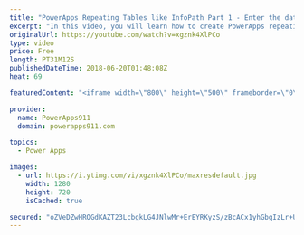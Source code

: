 ```yaml
---
title: "PowerApps Repeating Tables like InfoPath Part 1 - Enter the data"
excerpt: "In this video, you will learn how to create PowerApps repeating tables like you had in InfoPath. We will use SharePoint lists as the data sources and create an expense report. We will do this by customizing a gallery to make it the repeating table including full tab support for easy data entry.   Part"
originalUrl: https://youtube.com/watch?v=xgznk4XlPCo
type: video
price: Free
length: PT31M12S
publishedDateTime: 2018-06-20T01:48:08Z
heat: 69

featuredContent: "<iframe width=\"800\" height=\"500\" frameborder=\"0\" src=\"https://www.youtube.com/embed/xgznk4XlPCo\" allow=\"accelerometer; autoplay; encrypted-media; gyroscope; picture-in-picture\" allowfullscreen></iframe>"

provider:
  name: PowerApps911
  domain: powerapps911.com

topics:
  - Power Apps

images:
  - url: https://i.ytimg.com/vi/xgznk4XlPCo/maxresdefault.jpg
    width: 1280
    height: 720
    isCached: true

secured: "oZVeDZwHROGdKAZT23LcbgkLG4JNlwMr+ErEYRKyzS/zBcACx1yhGbgIzLr+UrmqBExtuE3d9KEMvn6QfcqLc3MsfimLotocqYZaXJxjvRAbfLwrnOaO5nI9iN9Xyq7gqt546Yu1iLAAOz2FNc/RLEj2tQ3xtlnQxZaLeXETiWGG/bjsHngMC9hbK6ov00reTSXVwMFScpGqCkbyPAigkiirya46BFNHe5Qyiu4vfI2hcmfqMkYDPCFT4ewa7KvHaPvC58o4xefo3jiL2OlO4ahwPBhE8G5SfDQv3oar0ji27yGaK3Nyiwy56OcPQmq7l3kQs0CgsBfsLblfYanTuexcGIeoNt3PoDJP8fiRX7bfC55EldAEWRRg7W+EY5GoP070c/pyjVr1BIb68+IhsPEh3fB0s0DLmxDMRH/N5sg=;eBvO3udTSBlbSuSUEivx+A=="
---
```


